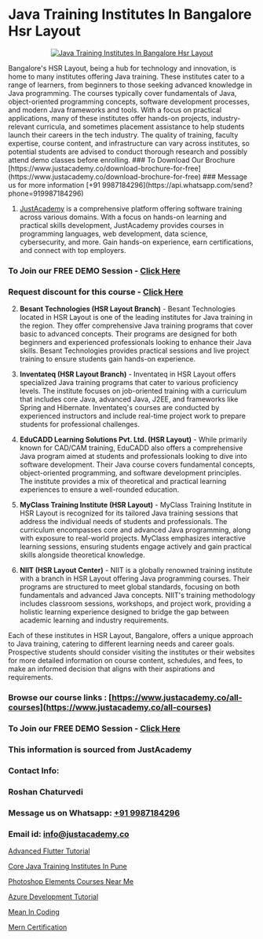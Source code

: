 # Java Training Institutes In Bangalore Hsr Layout

<p align="center">
  <a href="https://justacademy.co/course-detail/core-java-training">
    <img src="https://justacademy.co/storage2/course_image/1677245426_course_image.webp" alt="Java Training Institutes In Bangalore Hsr Layout">
  </a>
</p>
Bangalore's HSR Layout, being a hub for technology and innovation, is home to many institutes offering Java training. These institutes cater to a range of learners, from beginners to those seeking advanced knowledge in Java programming. The courses typically cover fundamentals of Java, object-oriented programming concepts, software development processes, and modern Java frameworks and tools. With a focus on practical applications, many of these institutes offer hands-on projects, industry-relevant curricula, and sometimes placement assistance to help students launch their careers in the tech industry. The quality of training, faculty expertise, course content, and infrastructure can vary across institutes, so potential students are advised to conduct thorough research and possibly attend demo classes before enrolling.
### To Download Our Brochure [https://www.justacademy.co/download-brochure-for-free](https://www.justacademy.co/download-brochure-for-free)
### Message us for more information [+91 9987184296](https://api.whatsapp.com/send?phone=919987184296)

1) [JustAcademy](https://justacademy.co) is a comprehensive platform offering software training across various domains. With a focus on hands-on learning and practical skills development, JustAcademy provides courses in programming languages, web development, data science, cybersecurity, and more. Gain hands-on experience, earn certifications, and connect with top employers.

### To Join our FREE DEMO Session - [Click Here](https://www.justacademy.co/register-for-course-demo/)
### Request discount for this course - [Click Here](https://justacademy.co/contact-us/)

2) **Besant Technologies (HSR Layout Branch)** - Besant Technologies located in HSR Layout is one of the leading institutes for Java training in the region. They offer comprehensive Java training programs that cover basic to advanced concepts. Their programs are designed for both beginners and experienced professionals looking to enhance their Java skills. Besant Technologies provides practical sessions and live project training to ensure students gain hands-on experience.

3) **Inventateq (HSR Layout Branch)** - Inventateq in HSR Layout offers specialized Java training programs that cater to various proficiency levels. The institute focuses on job-oriented training with a curriculum that includes core Java, advanced Java, J2EE, and frameworks like Spring and Hibernate. Inventateq's courses are conducted by experienced instructors and include real-time project work to prepare students for professional challenges.

4) **EduCADD Learning Solutions Pvt. Ltd. (HSR Layout)** - While primarily known for CAD/CAM training, EduCADD also offers a comprehensive Java program aimed at students and professionals looking to dive into software development. Their Java course covers fundamental concepts, object-oriented programming, and software development principles. The institute provides a mix of theoretical and practical learning experiences to ensure a well-rounded education.

5) **MyClass Training Institute (HSR Layout)** - MyClass Training Institute in HSR Layout is recognized for its tailored Java training sessions that address the individual needs of students and professionals. The curriculum encompasses core and advanced Java programming, along with exposure to real-world projects. MyClass emphasizes interactive learning sessions, ensuring students engage actively and gain practical skills alongside theoretical knowledge.

6) **NIIT (HSR Layout Center)** - NIIT is a globally renowned training institute with a branch in HSR Layout offering Java programming courses. Their programs are structured to meet global standards, focusing on both fundamentals and advanced Java concepts. NIIT's training methodology includes classroom sessions, workshops, and project work, providing a holistic learning experience designed to bridge the gap between academic learning and industry requirements.

Each of these institutes in HSR Layout, Bangalore, offers a unique approach to Java training, catering to different learning needs and career goals. Prospective students should consider visiting the institutes or their websites for more detailed information on course content, schedules, and fees, to make an informed decision that aligns with their aspirations and requirements.

### Browse our course links : [https://www.justacademy.co/all-courses](https://www.justacademy.co/all-courses) 
### To Join our FREE DEMO Session - [Click Here](https://www.justacademy.co/register-for-course-demo)


### This information is sourced from JustAcademy
### Contact Info:
### Roshan Chaturvedi
### Message us on Whatsapp: [+91 9987184296](https://api.whatsapp.com/send?phone=919987184296)
### Email id: [info@justacademy.co](mailto:info@justacademy.co)
                
[Advanced Flutter Tutorial](https://www.linkedin.com/pulse/advanced-flutter-tutorial-justacademy-pune-uwirc/)

[Core Java Training Institutes In Pune](https://www.linkedin.com/pulse/core-java-training-institutes-pune-justacademy-cupertino-kov7e?trackingId=vSNoHoO3HaDcVr712qnXDQ%3D%3D&lipi=urn%3Ali%3Apage%3Ad_flagship3_company_admin%3BDG20AQYaSWe2d50JwV39vA%3D%3D)

[Photoshop Elements Courses Near Me](https://medium.com/@abhidnya.1068/photoshop-elements-courses-near-me-3cf1e82723f1)

[Azure Development Tutorial](https://medium.com/@kumarishimmi99/azure-development-tutorial-613178c6c574)

[Mean In Coding](https://justacademyin.github.io/justacademy/mean-in-coding)

[Mern Certification](https://justacademyin.github.io/justacademy/mern-certification)


